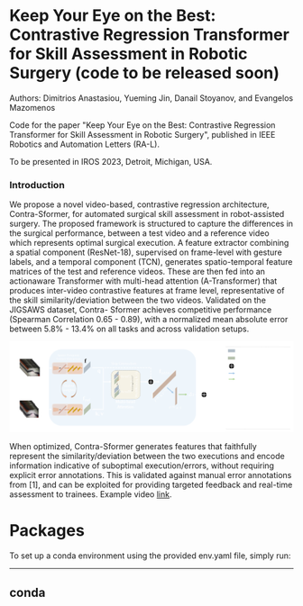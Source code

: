 # Keep Your Eye on the Best: Contrastive Regression Transformer for Skill Assessment in Robotic Surgery (code to be released soon)
Authors: Dimitrios Anastasiou, Yueming Jin, Danail Stoyanov, and Evangelos Mazomenos

Code for the paper "Keep Your Eye on the Best: Contrastive Regression Transformer for Skill Assessment in Robotic Surgery", published in IEEE Robotics and Automation Letters (RA-L).

To be presented in IROS 2023, Detroit, Michigan, USA.

### Introduction
We propose a novel video-based, contrastive
regression architecture, Contra-Sformer, for automated
surgical skill assessment in robot-assisted surgery. The proposed
framework is structured to capture the differences in the
surgical performance, between a test video and a reference video
which represents optimal surgical execution. A feature extractor
combining a spatial component (ResNet-18), supervised on
frame-level with gesture labels, and a temporal component
(TCN), generates spatio-temporal feature matrices of the test
and reference videos. These are then fed into an actionaware
Transformer with multi-head attention (A-Transformer)
that produces inter-video contrastive features at frame level,
representative of the skill similarity/deviation between the two
videos. Validated on the JIGSAWS dataset, Contra-
Sformer achieves competitive performance (Spearman Correlation 0.65 -
0.89), with a normalized mean absolute error between 5.8% -
13.4% on all tasks and across validation setups.

![Contra-Sformer](ContraSformer.png)

When optimized, Contra-Sformer generates features
that faithfully represent the similarity/deviation between the
two executions and encode information indicative of suboptimal
execution/errors, without requiring explicit error annotations.
This is validated against manual error annotations from
[1], and can be exploited for providing targeted feedback and
real-time assessment to trainees. Example video [link](https://liveuclac-my.sharepoint.com/:v:/g/personal/rmapdan_ucl_ac_uk/EQMDTsQqhpBFmnzlMPCEyuwBU8V8-ev6rAgDlh7RG6e9Ng?e=tbDXsz).

# Packages
To set up a conda environment using the provided env.yaml file, simply run:

---
conda
---


